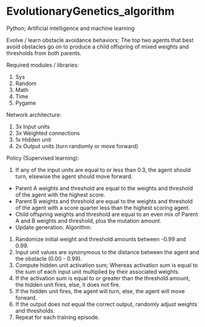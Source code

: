 # EvolutionaryGenetics_algorithm

Python; Artificial intelligence and machine learning

Evolve / learn obstacle avoidance behaviors; The top two agents that best avoid obstacles go on to produce a child offspring of mixed weights and thresholds from both parents.

Required modules / libraries:
  1. Sys
  2. Random
  3. Math
  4. Time
  5. Pygame

Network architecture:
  1. 3x Input units
  2. 3x Weighted connections
  3. 1x Hidden unit
  4. 2x Output units (turn randomly or move forward)

Policy (Supervised learning):
  1. If any of the input units are equal to or less than 0.3, the agent should turn, elsewise the agent should move forward.


- Parent A weights and threshold are equal to the weights and threshold of the agent with the highest score.
- Parent B weights and threshold are equal to the weights and threshold of the agent with a score quarter less than the highest scoring agent.
- Child offspring weights and threshold are equal to an even mix of Parent A and B weights and threshold, plus the mutation amount.
- Update generation.
Algorithm:
1. Randomize initial weight and threshold amounts between -0.99 and 0.99.
2. Input unit values are synonymous to the distance between the agent and the obstacle (0.00 - 0.99).
3. Compute hidden unit activation sum; Whereas activation sum is equal to the sum of each input unit multiplied by their associated weights.
4. If the activation sum is equal to or greater than the threshold amount, the hidden unit fires, else, it does not fire.
5. If the hidden unit fires, the agent will turn, else, the agent will move forward.
6. If the output does not equal the correct output, randomly adjust weights and thresholds.
7. Repeat for each training episode.
